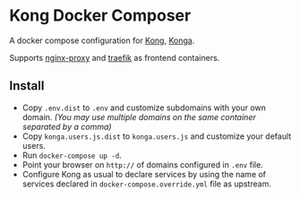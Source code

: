Kong Docker Composer
====================

A docker compose configuration for [Kong](https://konghq.com/kong-community-edition/), 
[Konga](https://github.com/pantsel/konga).

Supports [nginx-proxy](https://github.com/jwilder/nginx-proxy) and [traefik](https://traefik.io/) as frontend containers.

## Install

- Copy `.env.dist` to `.env` and customize subdomains with your own domain. *(You may use multiple domains on the same container separated by a comma)*
- Copy `konga.users.js.dist` to `konga.users.js` and customize your default users.
- Run `docker-compose up -d`.
- Point your browser on `http://` of domains configured in `.env` file.
- Configure Kong as usual to declare services by using the name of services declared in `docker-compose.override.yml` file as upstream. 
